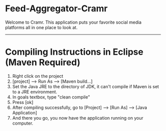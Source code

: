 # Feed-Aggregator-Cramr
Welcome to Cramr. This application puts your favorite social media platforms all in one place to look at.

-----------------------------------------------------
# Compiling Instructions in Eclipse (Maven Required)
1. Right click on the project
2. [project] --> Run As --> [Maven build...]
3. Set the Java JRE to the directory of JDK, it can't compile if Maven is set to a JRE environment.
4. In goals textbox, type "clean compile"
5. Press [ok]
6. After compiling successfully, go to [Project] --> [Run As] --> [Java Application]
7. And there you go, you now have the application running on your computer.
